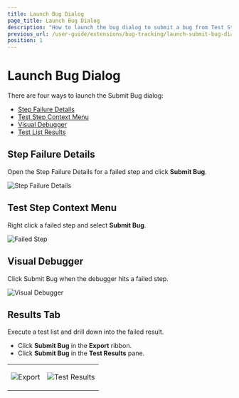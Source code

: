 ```yaml
---
title: Launch Bug Dialog
page_title: Launch Bug Dialog
description: "How to launch the bug dialog to submit a bug from Test Studio. Submit a bug from the genererated fauilure detail/failed test in Test Studio. Submit a bug from failed Test Studio test list results."
previous_url: /user-guide/extensions/bug-tracking/launch-submit-bug-dialog.aspx, /user-guide/extensions/bug-tracking/launch-submit-bug-dialog
position: 1
---
```

# Launch Bug Dialog

There are four ways to launch the Submit Bug dialog:

- <a href="/getting-started/test-results/step-failure-details" target="_blank">Step Failure Details</a>
- <a href="/features/test-maintenance/test-step-context-menu" target="_blank">Test Step Context Menu</a>
- <a href="/getting-started/test-execution/visual-debugger" target="_blank">Visual Debugger</a>
- <a href="/getting-started/test-results/analyze-test-results" target="_blank">Test List Results</a>

## Step Failure Details

Open the Step Failure Details for a failed step and click **Submit Bug**.

![Step Failure Details][1]

## Test Step Context Menu

Right click a failed step and select **Submit Bug**. 

![Failed Step][2]

## Visual Debugger

Click Submit Bug when the debugger hits a failed step.

![Visual Debugger][3]

## Results Tab

Execute a test list and drill down into the failed result.


- Click **Submit Bug** in the **Export** ribbon.
- Click **Submit Bug** in the **Test Results** pane.

<table id="no-table" style="border:none;">
<tr style="text-align: center; background-color: transparent; border:none;">
<td>

![Export][4]</td>
<td>

![Test Results][5]</td>
</tr>
</table>

[1]: /img/features/integration/bug-tracking/launch-bug-dialog/fig1.png
[2]: /img/features/integration/bug-tracking/launch-bug-dialog/step-righ-click-menu-bug.png
[3]: /img/features/integration/bug-tracking/launch-bug-dialog/fig3.png
[4]: /img/features/integration/bug-tracking/launch-bug-dialog/test-list-icon.png
[5]: /img/features/integration/bug-tracking/launch-bug-dialog/fig5.png




